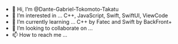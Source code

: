 - 👋 Hi, I’m @Dante-Gabriel-Tokomoto-Takatu
- 👀 I’m interested in ... C++, JavaScript, Swift, SwiftUI, ViewCode
- 🌱 I’m currently learning ... C++ by Fatec and Swift by BackFront+
- 💞️ I’m looking to collaborate on ...
- 📫 How to reach me ...

<!---
Dante-Gabriel-Tokomoto-Takatu/Dante-Gabriel-Tokomoto-Takatu is a ✨ special ✨ repository because its `README.md` (this file) appears on your GitHub profile.
You can click the Preview link to take a look at your changes.
--->
